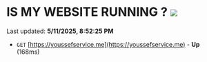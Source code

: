 # IS MY WEBSITE RUNNING ? [![](https://img.shields.io/static/v1?label=Sponsor&message=%E2%9D%A4&logo=GitHub&color=%23fe8e86)](https://github.com/sponsors/Youssef-Lehmam)

Last updated: **5/11/2025, 8:52:25 PM**

- `GET` [https://youssefservice.me](https://youssefservice.me) - **Up** (168ms)
